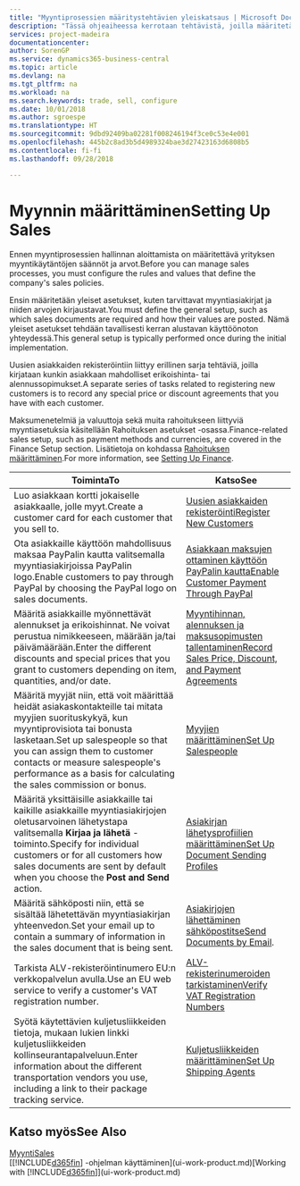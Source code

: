 ```yaml
---
title: "Myyntiprosessien määritystehtävien yleiskatsaus | Microsoft Docs"
description: "Tässä ohjeaiheessa kerrotaan tehtävistä, joilla määritetään myyntikäytäntöjen ja -prosessien määrityksessä käytettävät säännöt ja arvot."
services: project-madeira
documentationcenter: 
author: SorenGP
ms.service: dynamics365-business-central
ms.topic: article
ms.devlang: na
ms.tgt_pltfrm: na
ms.workload: na
ms.search.keywords: trade, sell, configure
ms.date: 10/01/2018
ms.author: sgroespe
ms.translationtype: HT
ms.sourcegitcommit: 9dbd92409ba02281f008246194f3ce0c53e4e001
ms.openlocfilehash: 445b2c8ad3b5d4989324bae3d27423163d6808b5
ms.contentlocale: fi-fi
ms.lasthandoff: 09/28/2018

---
```

# <a name="setting-up-sales"></a><span data-ttu-id="2eb8e-103">Myynnin määrittäminen</span><span class="sxs-lookup"><span data-stu-id="2eb8e-103">Setting Up Sales</span></span>
<span data-ttu-id="2eb8e-104">Ennen myyntiprosessien hallinnan aloittamista on määritettävä yrityksen myyntikäytäntöjen säännöt ja arvot.</span><span class="sxs-lookup"><span data-stu-id="2eb8e-104">Before you can manage sales processes, you must configure the rules and values that define the company's sales policies.</span></span>

<span data-ttu-id="2eb8e-105">Ensin määritetään yleiset asetukset, kuten tarvittavat myyntiasiakirjat ja niiden arvojen kirjaustavat.</span><span class="sxs-lookup"><span data-stu-id="2eb8e-105">You must define the general setup, such as which sales documents are required and how their values are posted.</span></span> <span data-ttu-id="2eb8e-106">Nämä yleiset asetukset tehdään tavallisesti kerran alustavan käyttöönoton yhteydessä.</span><span class="sxs-lookup"><span data-stu-id="2eb8e-106">This general setup is typically performed once during the initial implementation.</span></span>

<span data-ttu-id="2eb8e-107">Uusien asiakkaiden rekisteröintiin liittyy erillinen sarja tehtäviä, joilla kirjataan kunkin asiakkaan mahdolliset erikoishinta- tai alennussopimukset.</span><span class="sxs-lookup"><span data-stu-id="2eb8e-107">A separate series of tasks related to registering new customers is to record any special price or discount agreements that you have with each customer.</span></span>

<span data-ttu-id="2eb8e-108">Maksumenetelmiä ja valuuttoja sekä muita rahoitukseen liittyviä myyntiasetuksia käsitellään Rahoituksen asetukset -osassa.</span><span class="sxs-lookup"><span data-stu-id="2eb8e-108">Finance-related sales setup, such as payment methods and currencies, are covered in the Finance Setup section.</span></span> <span data-ttu-id="2eb8e-109">Lisätietoja on kohdassa [Rahoituksen määrittäminen](finance-setup-finance.md).</span><span class="sxs-lookup"><span data-stu-id="2eb8e-109">For more information, see [Setting Up Finance](finance-setup-finance.md).</span></span>

| <span data-ttu-id="2eb8e-110">Toiminta</span><span class="sxs-lookup"><span data-stu-id="2eb8e-110">To</span></span> | <span data-ttu-id="2eb8e-111">Katso</span><span class="sxs-lookup"><span data-stu-id="2eb8e-111">See</span></span> |
| --- | --- |
| <span data-ttu-id="2eb8e-112">Luo asiakkaan kortti jokaiselle asiakkaalle, jolle myyt.</span><span class="sxs-lookup"><span data-stu-id="2eb8e-112">Create a customer card for each customer that you sell to.</span></span> |[<span data-ttu-id="2eb8e-113">Uusien asiakkaiden rekisteröinti</span><span class="sxs-lookup"><span data-stu-id="2eb8e-113">Register New Customers</span></span>](sales-how-register-new-customers.md) |
| <span data-ttu-id="2eb8e-114">Ota asiakkaille käyttöön mahdollisuus maksaa PayPalin kautta valitsemalla myyntiasiakirjoissa PayPalin logo.</span><span class="sxs-lookup"><span data-stu-id="2eb8e-114">Enable customers to pay through PayPal by choosing the PayPal logo on sales documents.</span></span> |[<span data-ttu-id="2eb8e-115">Asiakkaan maksujen ottaminen käyttöön PayPalin kautta</span><span class="sxs-lookup"><span data-stu-id="2eb8e-115">Enable Customer Payment Through PayPal</span></span>](sales-how-enable-payment-service-extensions.md) |
| <span data-ttu-id="2eb8e-116">Määritä asiakkaille myönnettävät alennukset ja erikoishinnat. Ne voivat perustua nimikkeeseen, määrään ja/tai päivämäärään.</span><span class="sxs-lookup"><span data-stu-id="2eb8e-116">Enter the different discounts and special prices that you grant to customers depending on item, quantities, and/or date.</span></span> |[<span data-ttu-id="2eb8e-117">Myyntihinnan, alennuksen ja maksusopimusten tallentaminen</span><span class="sxs-lookup"><span data-stu-id="2eb8e-117">Record Sales Price, Discount, and Payment Agreements</span></span>](sales-how-record-sales-price-discount-payment-agreements.md) |
| <span data-ttu-id="2eb8e-118">Määritä myyjät niin, että voit määrittää heidät asiakaskontakteille tai mitata myyjien suorituskykyä, kun myyntiprovisiota tai bonusta lasketaan.</span><span class="sxs-lookup"><span data-stu-id="2eb8e-118">Set up salespeople so that you can assign them to customer contacts or measure salespeople's performance as a basis for calculating the sales commission or bonus.</span></span> |[<span data-ttu-id="2eb8e-119">Myyjien määrittäminen</span><span class="sxs-lookup"><span data-stu-id="2eb8e-119">Set Up Salespeople</span></span>](sales-how-setup-salespeople.md) |
| <span data-ttu-id="2eb8e-120">Määritä yksittäisille asiakkaille tai kaikille asiakkaille myyntiasiakirjojen oletusarvoinen lähetystapa valitsemalla **Kirjaa ja lähetä** -toiminto.</span><span class="sxs-lookup"><span data-stu-id="2eb8e-120">Specify for individual customers or for all customers how sales documents are sent by default when you choose the **Post and Send** action.</span></span> |[<span data-ttu-id="2eb8e-121">Asiakirjan lähetysprofiilien määrittäminen</span><span class="sxs-lookup"><span data-stu-id="2eb8e-121">Set Up Document Sending Profiles</span></span>](sales-how-setup-document-send-profiles.md) |
| <span data-ttu-id="2eb8e-122">Määritä sähköposti niin, että se sisältää lähetettävän myyntiasiakirjan yhteenvedon.</span><span class="sxs-lookup"><span data-stu-id="2eb8e-122">Set your email up to contain a summary of information in the sales document that is being sent.</span></span> |<span data-ttu-id="2eb8e-123">[Asiakirjojen lähettäminen sähköpostitse](ui-how-send-documents-email.md)</span><span class="sxs-lookup"><span data-stu-id="2eb8e-123">[Send Documents by Email](ui-how-send-documents-email.md).</span></span> |
|<span data-ttu-id="2eb8e-124">Tarkista ALV-rekisteröintinumero EU:n verkkopalvelun avulla.</span><span class="sxs-lookup"><span data-stu-id="2eb8e-124">Use an EU web service to verify a customer's VAT registration number.</span></span>|[<span data-ttu-id="2eb8e-125">ALV-rekisterinumeroiden tarkistaminen</span><span class="sxs-lookup"><span data-stu-id="2eb8e-125">Verify VAT Registration Numbers</span></span>](finance-setup-vat.md)|
|<span data-ttu-id="2eb8e-126">Syötä käytettävien kuljetusliikkeiden tietoja, mukaan lukien linkki kuljetusliikkeiden kollinseurantapalveluun.</span><span class="sxs-lookup"><span data-stu-id="2eb8e-126">Enter information about the different transportation vendors you use, including a link to their package tracking service.</span></span>|[<span data-ttu-id="2eb8e-127">Kuljetusliikkeiden määrittäminen</span><span class="sxs-lookup"><span data-stu-id="2eb8e-127">Set Up Shipping Agents</span></span>](sales-how-to-set-up-shipping-agents.md)|

## <a name="see-also"></a><span data-ttu-id="2eb8e-128">Katso myös</span><span class="sxs-lookup"><span data-stu-id="2eb8e-128">See Also</span></span>
[<span data-ttu-id="2eb8e-129">Myynti</span><span class="sxs-lookup"><span data-stu-id="2eb8e-129">Sales</span></span>](sales-manage-sales.md)  
<span data-ttu-id="2eb8e-130">[[!INCLUDE[d365fin](includes/d365fin_md.md)] -ohjelman käyttäminen](ui-work-product.md)</span><span class="sxs-lookup"><span data-stu-id="2eb8e-130">[Working with [!INCLUDE[d365fin](includes/d365fin_md.md)]](ui-work-product.md)</span></span>

